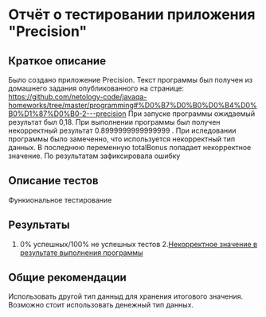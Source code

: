 # Отчёт о тестировании приложения "Precision"

## Краткое описание

Было создано приложение Precision. Текст программы был получен из домашнего задания опубликованного на странице: https://github.com/netology-code/javaqa-homeworks/tree/master/programming#%D0%B7%D0%B0%D0%B4%D0%B0%D1%87%D0%B0-2---precision
При запуске программы ожидаемый результат был 0,18. При выполнении программы был получен некорректный результат 0.8999999999999999 . При иследовании программы было замеченно, что
используется некорректный тип данных. В последнюю переменную totalBonus попадает некорректное значение. По результатам зафиксировала ошибку

## Описание тестов

Функиональное тестирование

## Результаты

1. 0% успешных/100% не успешных тестов
2.[Некорректное значение в результате выполнения программы](https://github.com/JKorneva/JKorneva-java-2.2/issues/1)

## Общие рекомендации

Использовать другой тип данныд для хранения итогового значения. Возможно стоит использовать денежный тип данных.
